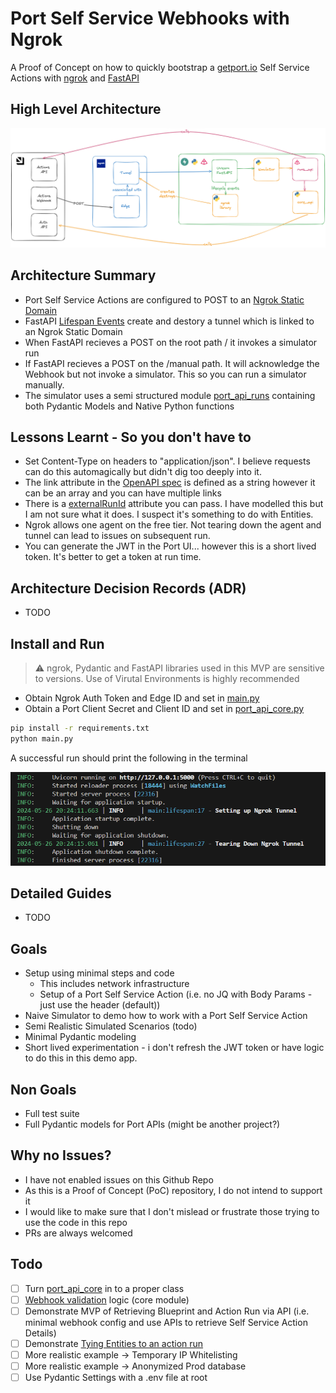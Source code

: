 # Port Self Service Webhooks with Ngrok

A Proof of Concept on how to quickly bootstrap a [getport.io](https://app.getport.io/) Self Service Actions with [ngrok](https://ngrok.com/) and [FastAPI](https://fastapi.tiangolo.com/)

## High Level Architecture

![image](docs/architecture/high-level.png)

## Architecture Summary

* Port Self Service Actions are configured to POST to an [Ngrok Static Domain](https://ngrok.com/blog-post/free-static-domains-ngrok-users)
* FastAPI [Lifespan Events](https://fastapi.tiangolo.com/advanced/events/) create and destory a tunnel which is linked to an Ngrok Static Domain
* When FastAPI recieves a POST on the root path / it invokes a simulator run 
* If FastAPI recieves a POST on the /manual path. It will acknowledge the Webhook but not invoke a simulator. This so you can run  a simulator manually. 
* The simulator uses a semi structured module [port_api_runs]() containing both Pydantic Models and Native Python functions

## Lessons Learnt - So you don't have to

* Set Content-Type on headers to "application/json". I believe requests can do this automagically but didn't dig too deeply into it. 
* The link attribute in the [OpenAPI spec](https://api.getport.io/static/index.html#/Action%20Runs/patch_v1_actions_runs__run_id_) is defined as a string however it can be an array and you can have multiple links
* There is a [externalRunId](https://api.getport.io/static/index.html#/Action%20Runs/patch_v1_actions_runs__run_id_) attribute you can pass. I have modelled this but I am not sure what it does. I suspect it's something to do with Entities. 
* Ngrok allows one agent on the free tier. Not tearing down the agent and tunnel can lead to issues on subsequent run. 
* You can generate the JWT in the Port UI... however this is a short lived token. It's better to get a token at run time. 

## Architecture Decision Records (ADR)

* TODO

## Install and Run

> :warning:  ngrok, Pydantic and FastAPI libraries used in this MVP are sensitive to versions. Use of Virutal Environments is highly recommended 

* Obtain Ngrok Auth Token and Edge ID and set in [main.py]()
* Obtain a Port Client Secret and Client ID and set in [port_api_core.py]()

```bash
pip install -r requirements.txt
python main.py
```

A successful run should print the following in the terminal

![image](docs/images/terminal.png)

## Detailed Guides

* TODO

## Goals 

* Setup using minimal steps and code
  * This includes network infrastructure
  * Setup of a Port Self Service Action (i.e. no JQ with Body Params - just use the header (default))
* Naive Simulator to demo how to work with a Port Self Service Action
* Semi Realistic Simulated Scenarios (todo)
* Minimal Pydantic modeling
* Short lived experimentation - i don't refresh the JWT token or have logic to do this in this demo app. 

## Non Goals

* Full test suite
* Full Pydantic models for Port APIs (might be another project?)

## Why no Issues? 

* I have not enabled issues on this Github Repo
* As this is a Proof of Concept (PoC) repository, I do not intend to support it
* I would like to make sure that I don't mislead or frustrate those trying to use the code in this repo
* PRs are always welcomed 

## Todo 

* [ ] Turn [port_api_core]() in to a proper class
* [ ] [Webhook validation](https://docs.getport.io/create-self-service-experiences/setup-backend/webhook/signature-verification/) logic (core module) 
* [ ] Demonstrate MVP of Retrieving Blueprint and Action Run via API (i.e. minimal webhook config and use APIs to retrieve Self Service Action Details)
* [ ] Demonstrate [Tying Entities to an action run](https://docs.getport.io/create-self-service-experiences/reflect-action-progress/#tying-entities-to-an-action-run)
* [ ] More realistic example -> Temporary IP Whitelisting
* [ ] More realistic example -> Anonymized Prod database 
* [ ] Use Pydantic Settings with a .env file at root